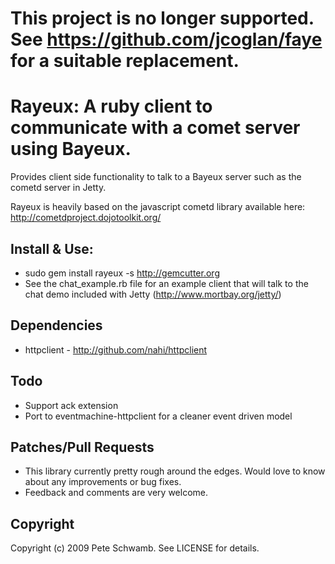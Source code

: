 # This project is no longer supported.  See https://github.com/jcoglan/faye for a suitable replacement.
# Rayeux: A ruby client to communicate with a comet server using Bayeux.

Provides client side functionality to talk to a Bayeux server such as the cometd server in Jetty.

Rayeux is heavily based on the javascript cometd library available here: http://cometdproject.dojotoolkit.org/

## Install & Use:

* sudo gem install rayeux -s http://gemcutter.org
* See the chat_example.rb file for an example client that will talk to the chat demo included with Jetty (http://www.mortbay.org/jetty/)

## Dependencies

* httpclient - http://github.com/nahi/httpclient

## Todo

* Support ack extension
* Port to eventmachine-httpclient for a cleaner event driven model

## Patches/Pull Requests

* This library currently pretty rough around the edges.  Would love to know about any improvements or bug fixes.
* Feedback and comments are very welcome.

## Copyright

Copyright (c) 2009 Pete Schwamb. See LICENSE for details.
